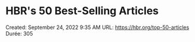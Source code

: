 # HBR's 50 Best-Selling Articles

Created: September 24, 2022 9:35 AM
URL: https://hbr.org/top-50-articles
Durée: 305